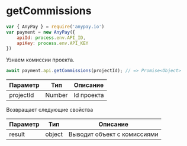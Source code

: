 # getCommissions

```js
var { AnyPay } = require('anypay.io')
var payment = new AnyPay({
    apiId: process.env.API_ID,
    apiKey: process.env.API_KEY
})
```

Узнаем комиссии проекта.
```js
await payment.api.getCommissions(projectId); // => Promise<Object>
```
| Параметр | Тип | Описание |
|----------|--------|------------------|
| projectId | Number | Id проекта |

Возвращает следующие свойства

| Параметр | Тип | Описание |
|----------|--------|------------------|
| result | object | Выводит объект с комиссиями |